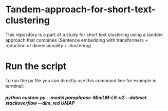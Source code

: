 # Tandem-approach-for-short-text-clustering
This repository is a part of a study for short text clustering using a tandem approach that combines (Sentence embedding with transformers + reduction of dimensionality + clustering)

# Run the script
To run the py file you can directly use this command line for example in terminal:
  ##### python custom.py --model paraphrase-MiniLM-L6-v2 --dataset stackoverflow --dim_red UMAP
